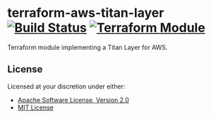 # terraform-aws-titan-layer [![Build Status][build.svg]][build] [![Terraform Module][module.svg]][module]

Terraform module implementing a Titan Layer for AWS.

## License

Licensed at your discretion under either:

 - [Apache Software License, Version 2.0](./LICENSE-APACHE)
 - [MIT License](./LICENSE-MIT)

 [build]:     https://github.com/naftulikay/terraform-aws-titan-layer/actions/workflows/terraform.yml
 [build.svg]: https://github.com/naftulikay/terraform-aws-titan-layer/actions/workflows/terraform.yml/badge.svg
 [module]:     https://registry.terraform.io/modules/naftulikay/titan-layer/aws/latest
 [module.svg]: https://img.shields.io/badge/terraform-module-purple
